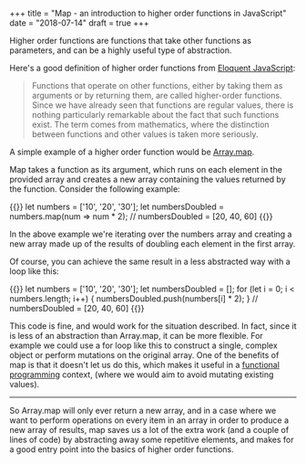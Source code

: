 +++
title = "Map - an introduction to higher order functions in JavaScript"
date = "2018-07-14"
draft = true
+++

Higher order functions are functions that take other functions as parameters, and can be a highly useful type of abstraction.

Here's a good definition of higher order functions from [Eloquent JavaScript](https://eloquentjavascript.net/05_higher_order.html):

>Functions that operate on other functions, either by taking them as arguments or by returning them, are called higher-order functions. Since we have already seen that functions are regular values, there is nothing particularly remarkable about the fact that such functions exist. The term comes from mathematics, where the distinction between functions and other values is taken more seriously.

A simple example of a higher order function would be [Array.map](https://developer.mozilla.org/en-US/docs/Web/JavaScript/Reference/Global_Objects/Array/map).

Map takes a function as its argument, which runs on each element in the provided array and creates a new array containing the values returned by the function. Consider the following example:

{{<highlight js>}}
let numbers = ['10', '20', '30'];
let numbersDoubled = numbers.map(num => num * 2);
// numbersDoubled = [20, 40, 60]
{{</highlight>}}

In the above example we're iterating over the numbers array and creating a new array made up of the results of doubling each element in the first array.

Of course, you can achieve the same result in a less abstracted way with a loop like this:

{{<highlight js>}}
let numbers = ['10', '20', '30'];
let numbersDoubled = [];
for (let i = 0; i < numbers.length; i++) {
  numbersDoubled.push(numbers[i] * 2);
}
// numbersDoubled = [20, 40, 60]
{{</highlight>}}

This code is fine, and would work for the situation described. In fact, since it is less of an abstraction than Array.map, it can be more flexible. For example we could use a for loop like this to construct a single, complex object or perform mutations on the original array. One of the benefits of map is that it doesn't let us do this, which makes it useful in a [functional programming](https://hackernoon.com/functional-programming-concepts-pure-functions-cafa2983f757) context, (where we would aim to avoid mutating existing values).

---

So Array.map will only ever return a new array, and in a case where we want to perform operations on every item in an array in order to produce a new array of results, map saves us a lot of the extra work (and a couple of lines of code) by abstracting away some repetitive elements, and makes for a good entry point into the basics of higher order functions.
